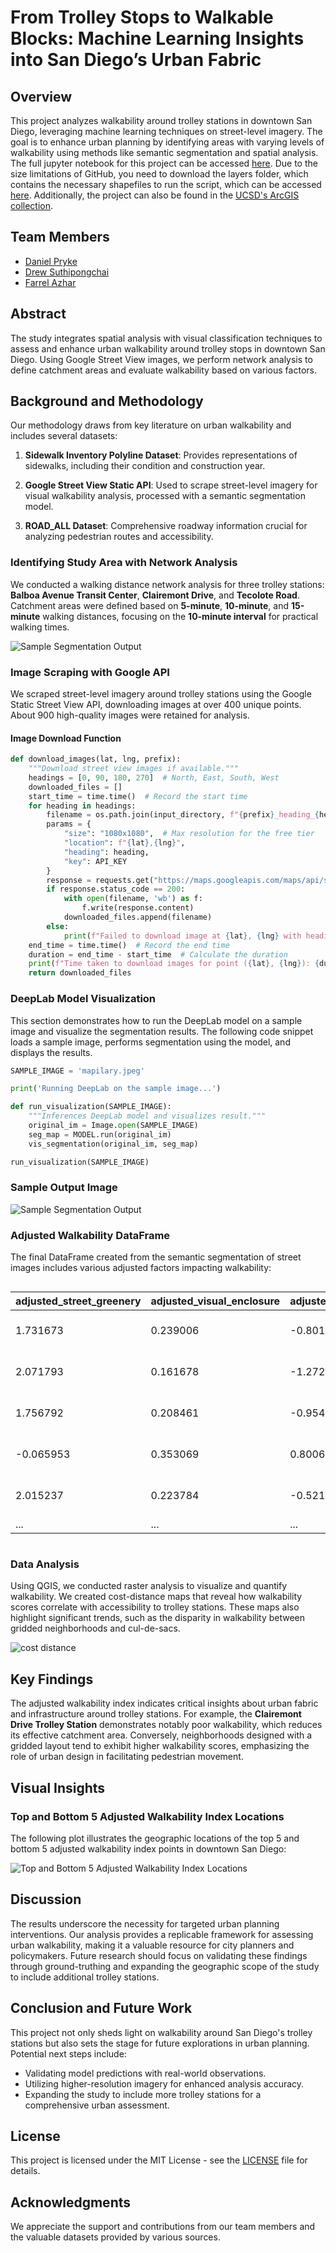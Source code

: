 # From Trolley Stops to Walkable Blocks: Machine Learning Insights into San Diego’s Urban Fabric

## Overview
This project analyzes walkability around trolley stations in downtown San Diego, leveraging machine learning techniques on street-level imagery. The goal is to enhance urban planning by identifying areas with varying levels of walkability using methods like semantic segmentation and spatial analysis. The full jupyter notebook for this project can be accessed [here](final_script.ipynb). Due to the size limitations of GitHub, you need to download the layers folder, which contains the necessary shapefiles to run the script, which can be accessed [here](https://drive.google.com/drive/folders/1va1CB1Mpu3_ARyzBV6BOG20ov8-rxumj?usp=sharing). Additionally, the project can also be found in the [UCSD's ArcGIS collection](https://ucsdonline.maps.arcgis.com/home/item.html?id=1ac5990dab0847a7aa9d5414c47b145c).

## Team Members
- [Daniel Pryke](https://www.linkedin.com/in/danielpryke/)
- [Drew Suthipongchai](https://www.linkedin.com/in/peeyapatr/)
- [Farrel Azhar](https://www.linkedin.com/in/farrel-azhar-6b8179236/)

## Abstract
The study integrates spatial analysis with visual classification techniques to assess and enhance urban walkability around trolley stops in downtown San Diego. Using Google Street View images, we perform network analysis to define catchment areas and evaluate walkability based on various factors.

## Background and Methodology
Our methodology draws from key literature on urban walkability and includes several datasets:

1. **Sidewalk Inventory Polyline Dataset**: Provides representations of sidewalks, including their condition and construction year.
   
2. **Google Street View Static API**: Used to scrape street-level imagery for visual walkability analysis, processed with a semantic segmentation model.

3. **ROAD_ALL Dataset**: Comprehensive roadway information crucial for analyzing pedestrian routes and accessibility.

### Identifying Study Area with Network Analysis
We conducted a walking distance network analysis for three trolley stations: **Balboa Avenue Transit Center**, **Clairemont Drive**, and **Tecolote Road**. Catchment areas were defined based on **5-minute**, **10-minute**, and **15-minute** walking distances, focusing on the **10-minute interval** for practical walking times.

![Sample Segmentation Output](images/network_analysis.png)

### Image Scraping with Google API
We scraped street-level imagery around trolley stations using the Google Static Street View API, downloading images at over 400 unique points. About 900 high-quality images were retained for analysis.


#### Image Download Function

```python
def download_images(lat, lng, prefix):
    """Download street view images if available."""
    headings = [0, 90, 180, 270]  # North, East, South, West
    downloaded_files = []
    start_time = time.time()  # Record the start time
    for heading in headings:
        filename = os.path.join(input_directory, f"{prefix}_heading_{heading}_lat_{lat}_lon_{lng}.jpg")
        params = {
            "size": "1080x1080",  # Max resolution for the free tier
            "location": f"{lat},{lng}",
            "heading": heading,
            "key": API_KEY
        }
        response = requests.get("https://maps.googleapis.com/maps/api/streetview", params=params)
        if response.status_code == 200:
            with open(filename, 'wb') as f:
                f.write(response.content)
            downloaded_files.append(filename)
        else:
            print(f"Failed to download image at {lat}, {lng} with heading {heading}")
    end_time = time.time()  # Record the end time
    duration = end_time - start_time  # Calculate the duration
    print(f"Time taken to download images for point ({lat}, {lng}): {duration:.2f} seconds")
    return downloaded_files
```
### DeepLab Model Visualization

This section demonstrates how to run the DeepLab model on a sample image and visualize the segmentation results. The following code snippet loads a sample image, performs segmentation using the model, and displays the results.

```python
SAMPLE_IMAGE = 'mapilary.jpeg'

print('Running DeepLab on the sample image...')

def run_visualization(SAMPLE_IMAGE):
    """Inferences DeepLab model and visualizes result."""
    original_im = Image.open(SAMPLE_IMAGE)
    seg_map = MODEL.run(original_im)
    vis_segmentation(original_im, seg_map)

run_visualization(SAMPLE_IMAGE)
```
### Sample Output Image
![Sample Segmentation Output](images/sample_output.png)

### Adjusted Walkability DataFrame
The final DataFrame created from the semantic segmentation of street images includes various adjusted factors impacting walkability:

<div style="overflow-x: auto; max-width: 800px;">
  <table>
    <thead>
      <tr>
        <th>adjusted_street_greenery</th>
        <th>adjusted_visual_enclosure</th>
        <th>adjusted_dh_ratio</th>
        <th>adjusted_obstacles</th>
        <th>adjusted_visual_complexity</th>
        <th>adjusted_sidewalk</th>
        <th>geometry</th>
        <th>adjusted_walkability_index</th>
      </tr>
    </thead>
    <tbody>
      <tr>
        <td>1.731673</td>
        <td>0.239006</td>
        <td>-0.801196</td>
        <td>-0.602550</td>
        <td>0.0</td>
        <td>-0.338766</td>
        <td>POINT (-117.21786 32.77504)</td>
        <td>0.228166</td>
      </tr>
      <tr>
        <td>2.071793</td>
        <td>0.161678</td>
        <td>-1.272547</td>
        <td>-0.406234</td>
        <td>0.0</td>
        <td>0.660505</td>
        <td>POINT (-117.21705 32.77436)</td>
        <td>1.215196</td>
      </tr>
      <tr>
        <td>1.756792</td>
        <td>0.208461</td>
        <td>-0.954633</td>
        <td>-0.575025</td>
        <td>0.0</td>
        <td>-0.700005</td>
        <td>POINT (-117.21648 32.77395)</td>
        <td>-0.264410</td>
      </tr>
      <tr>
        <td>-0.065953</td>
        <td>0.353069</td>
        <td>0.800694</td>
        <td>-0.286263</td>
        <td>0.0</td>
        <td>-1.040573</td>
        <td>POINT (-117.21420 32.76170)</td>
        <td>-0.239025</td>
      </tr>
      <tr>
        <td>2.015237</td>
        <td>0.223784</td>
        <td>-0.521862</td>
        <td>-0.560223</td>
        <td>0.0</td>
        <td>-0.504752</td>
        <td>POINT (-117.21332 32.76740)</td>
        <td>0.652184</td>
      </tr>
      <tr>
        <td>...</td>
        <td>...</td>
        <td>...</td>
        <td>...</td>
        <td>...</td>
        <td>...</td>
        <td>...</td>
        <td>...</td>
      </tr>
    </tbody>
  </table>
</div>

### Data Analysis
Using QGIS, we conducted raster analysis to visualize and quantify walkability. We created cost-distance maps that reveal how walkability scores correlate with accessibility to trolley stations. These maps also highlight significant trends, such as the disparity in walkability between gridded neighborhoods and cul-de-sacs.

![cost distance](images/cost_distance.png)

## Key Findings
The adjusted walkability index indicates critical insights about urban fabric and infrastructure around trolley stations. For example, the **Clairemont Drive Trolley Station** demonstrates notably poor walkability, which reduces its effective catchment area. Conversely, neighborhoods designed with a gridded layout tend to exhibit higher walkability scores, emphasizing the role of urban design in facilitating pedestrian movement.

## Visual Insights
### Top and Bottom 5 Adjusted Walkability Index Locations
The following plot illustrates the geographic locations of the top 5 and bottom 5 adjusted walkability index points in downtown San Diego:

![Top and Bottom 5 Adjusted Walkability Index Locations](images/top5_bot5.png)

## Discussion
The results underscore the necessity for targeted urban planning interventions. Our analysis provides a replicable framework for assessing urban walkability, making it a valuable resource for city planners and policymakers. Future research should focus on validating these findings through ground-truthing and expanding the geographic scope of the study to include additional trolley stations.

## Conclusion and Future Work
This project not only sheds light on walkability around San Diego's trolley stations but also sets the stage for future explorations in urban planning. Potential next steps include:
- Validating model predictions with real-world observations.
- Utilizing higher-resolution imagery for enhanced analysis accuracy.
- Expanding the study to include more trolley stations for a comprehensive urban assessment.

## License
This project is licensed under the MIT License - see the [LICENSE](LICENSE) file for details.

## Acknowledgments
We appreciate the support and contributions from our team members and the valuable datasets provided by various sources.
